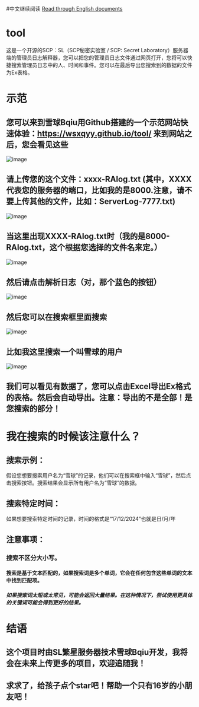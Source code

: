 #中文继续阅读 <a href="https://github.com/wsxqyy/tool/blob/main/en_README.md">Read through English documents</a>
# tool
  这是一个开源的SCP：SL（SCP秘密实验室 / SCP: Secret Laboratory）服务器端的管理员日志解释器，您可以把您的管理员日志文件通过网页打开，您将可以快捷搜索管理员日志中的人、时间和事件。您可以在最后导出您搜索到的数据的文件为Ex表格。
# 示范
##  您可以来到雪球Bqiu用Github搭建的一个示范网站快速体验：https://wsxqyy.github.io/tool/    来到网站之后，您会看见这些
  
  ![image](https://github.com/user-attachments/assets/7458a272-5dac-4754-b4c9-a47feb29b866)

## 请上传您的这个文件：xxxx-RAlog.txt   (其中，XXXX代表您的服务器的端口，比如我的是8000.注意，请不要上传其他的文件，比如：ServerLog-7777.txt)

![image](https://github.com/user-attachments/assets/a6f4dc90-4fb1-4b04-84b8-7c5cfbbe8cf2)

## 当这里出现XXXX-RAlog.txt时（我的是8000-RAlog.txt，这个根据您选择的文件名来定。）

![image](https://github.com/user-attachments/assets/66619272-200e-4bf2-8cbb-5d6a017a14c6)

## 然后请点击解析日志（对，那个蓝色的按钮）

![image](https://github.com/user-attachments/assets/9926e820-6d03-451d-90dd-a8de57311be0)

## 然后您可以在搜索框里面搜索

![image](https://github.com/user-attachments/assets/64f9a422-9781-4842-97e9-8165a28ccbdb)

## 比如我这里搜索一个叫雪球的用户

![image](https://github.com/user-attachments/assets/5d364e09-1e9c-408a-8160-82518d7d05ac)

## 我们可以看见有数据了，您可以点击Excel导出Ex格式的表格。然后会自动导出。注意：导出的不是全部！是您搜索的部分！
# 我在搜索的时候该注意什么？
## 搜索示例：
假设您想要搜索用户名为“雪球”的记录，他们可以在搜索框中输入“雪球”，然后点击搜索按钮。搜索结果会显示所有用户名为“雪球”的数据。
## 搜索特定时间：
如果想要搜索特定时间的记录，时间的格式是“17/12/2024”也就是日/月/年
## 注意事项：
### 搜索不区分大小写。
#### 搜索是基于文本匹配的，如果搜索词是多个单词，它会在任何包含这些单词的文本中找到匹配项。
##### 如果搜索词太短或太常见，可能会返回大量结果。在这种情况下，尝试使用更具体的关键词可能会得到更好的结果。
# 结语
## 这个项目时由SL繁星服务器技术雪球Bqiu开发，我将会在未来上传更多的项目，欢迎追随我！
## 求求了，给孩子点个star吧！帮助一个只有16岁的小朋友吧！
